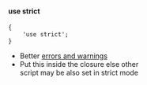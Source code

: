 #### use strict

```
{
    'use strict';
}
```

* Better [errors and warnings](https://developer.mozilla.org/en-US/docs/Web/JavaScript/Reference/Strict_mode)
* Put this inside the closure else other <br>script may be also set in strict mode
